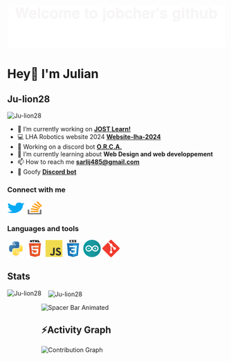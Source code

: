 ![Header Image](https://raw.githubusercontent.com/BEPb/BEPb/5c63fa170d1cbbb0b1974f05a3dbe6aca3f5b7f3/assets/Bottom_up.svg)

# Hey👋 I'm Julian

## Ju-lion28

![Ju-lion28](https://komarev.com/ghpvc/?username=Ju-lion28&label=Profile%20views&color=0e75b6&style=flat)

- 🔭 I’m currently working on **[JOST Learn!](https://github.com/Ju-lion28/JOST-Learn)**
- 💻 LHA Robotics website 2024 **[Website-lha-2024](https://github.com/Ju-lion28/Website-lha-2024)**
- 🤖 Working on a discord bot **[O.R.C.A.](https://github.com/Ju-lion28/O.R.C.A.)**
- 🌱 I’m currently learning about **Web Design and web developpement**
- 📫 How to reach me **<sarlij485@gmail.com>**
- 🍞 Goofy **[Discord bot](https://github.com/Ju-lion28/BREAD)**

### Connect with me

<a href="https://twitter.com/JulianSarli1" target="blank"><img align="center" src="https://raw.githubusercontent.com/teamedwardforever/Readme-Generator/71f25dd8b98329b168142a6b782a107b75eab178/svg/Social/twitter.svg" alt="JulianSarli1" height="30" width="40" /></a>
<a href="https://stackoverflow.com/users/18307231" target="blank"><img align="center" src="https://raw.githubusercontent.com/teamedwardforever/Readme-Generator/71f25dd8b98329b168142a6b782a107b75eab178/svg/Social/stack-overflow.svg" alt="18307231" height="30" width="40" /></a></p>

### Languages and tools

<p align="left">
<img src="https://raw.githubusercontent.com/teamedwardforever/Readme-Generator/71f25dd8b98329b168142a6b782a107b75eab178/svg/Skills/Languages/python-original.svg" alt="Python" width="40" height="40"/>
<img src="https://raw.githubusercontent.com/teamedwardforever/Readme-Generator/71f25dd8b98329b168142a6b782a107b75eab178/svg/Skills/Frontend/html5-original-wordmark.svg" alt="HTML" width="40" height="40"/>
<img src="https://raw.githubusercontent.com/teamedwardforever/Readme-Generator/71f25dd8b98329b168142a6b782a107b75eab178/svg/Skills/Languages/javascript-original.svg" alt="Javascript" width="40" height="40"/>
<img src="https://raw.githubusercontent.com/teamedwardforever/Readme-Generator/71f25dd8b98329b168142a6b782a107b75eab178/svg/Skills/Frontend/css3-original-wordmark.svg" alt="Css" width="40" height="40"/>
<img src="https://raw.githubusercontent.com/teamedwardforever/Readme-Generator/71f25dd8b98329b168142a6b782a107b75eab178/svg/Skills/Other/arduino-1.svg" alt="Arduino" width="40" height="40"/>
<img src="https://raw.githubusercontent.com/teamedwardforever/Readme-Generator/71f25dd8b98329b168142a6b782a107b75eab178/svg/Skills/Other/git-scm-icon.svg" alt="Git" width="40" height="40"/>
</p>

## Stats

<img align="left" height="180em" src="https://github-readme-stats.vercel.app/api/top-langs/?username=Ju-lion28&hide_progress=true&theme=dark" alt=Ju-lion28 />

&nbsp;&nbsp;&nbsp;
<img align="center" height="180em" src="https://github-readme-stats.vercel.app/api?username=Ju-lion28&show_icons=true&locale=en&theme=dark" alt="Ju-lion28" />

![Spacer Bar Animated](https://user-images.githubusercontent.com/73097560/115834477-dbab4500-a447-11eb-908a-139a6edaec5c.gif)

## ⚡Activity Graph

![Contribution Graph](https://github-readme-activity-graph.vercel.app/graph?username=Ju-lion28&theme=github)
